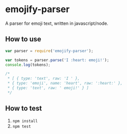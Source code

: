 emojify-parser
==============

A parser for emoji text, written in javascript/node.

How to use
----------

```javascript
var parser = require('emojify-parser');

var tokens = parser.parse('I :heart: emoji!');
console.log(tokens);

/*
 * [ { type: 'text', raw: 'I ' },
 * { type: 'emoji', name: 'heart', raw: ':heart:' },
 * { type: 'text', raw: ' emoji!' } ]
 */
```

How to test
-----------
1. `npm install`
2. `npm test`
